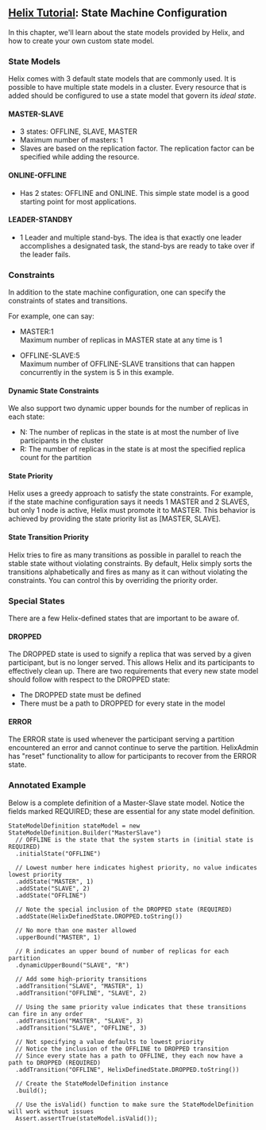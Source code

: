 <!---
Licensed to the Apache Software Foundation (ASF) under one
or more contributor license agreements.  See the NOTICE file
distributed with this work for additional information
regarding copyright ownership.  The ASF licenses this file
to you under the Apache License, Version 2.0 (the
"License"); you may not use this file except in compliance
with the License.  You may obtain a copy of the License at

  http://www.apache.org/licenses/LICENSE-2.0

Unless required by applicable law or agreed to in writing,
software distributed under the License is distributed on an
"AS IS" BASIS, WITHOUT WARRANTIES OR CONDITIONS OF ANY
KIND, either express or implied.  See the License for the
specific language governing permissions and limitations
under the License.
-->

<head>
  <title>Tutorial - State Machine Configuration</title>
</head>

## [Helix Tutorial](./Tutorial.html): State Machine Configuration

In this chapter, we\'ll learn about the state models provided by Helix, and how to create your own custom state model.

### State Models

Helix comes with 3 default state models that are commonly used.  It is possible to have multiple state models in a cluster.
Every resource that is added should be configured to use a state model that govern its _ideal state_.

#### MASTER-SLAVE

* 3 states: OFFLINE, SLAVE, MASTER
* Maximum number of masters: 1
* Slaves are based on the replication factor. The replication factor can be specified while adding the resource.


#### ONLINE-OFFLINE

* Has 2 states: OFFLINE and ONLINE.  This simple state model is a good starting point for most applications.

#### LEADER-STANDBY

* 1 Leader and multiple stand-bys.  The idea is that exactly one leader accomplishes a designated task, the stand-bys are ready to take over if the leader fails.

### Constraints

In addition to the state machine configuration, one can specify the constraints of states and transitions.

For example, one can say:

* MASTER:1
<br/>Maximum number of replicas in MASTER state at any time is 1

* OFFLINE-SLAVE:5
<br/>Maximum number of OFFLINE-SLAVE transitions that can happen concurrently in the system is 5 in this example.

#### Dynamic State Constraints

We also support two dynamic upper bounds for the number of replicas in each state:

* N: The number of replicas in the state is at most the number of live participants in the cluster
* R: The number of replicas in the state is at most the specified replica count for the partition

#### State Priority

Helix uses a greedy approach to satisfy the state constraints. For example, if the state machine configuration says it needs 1 MASTER and 2 SLAVES, but only 1 node is active, Helix must promote it to MASTER. This behavior is achieved by providing the state priority list as \[MASTER, SLAVE\].

#### State Transition Priority

Helix tries to fire as many transitions as possible in parallel to reach the stable state without violating constraints. By default, Helix simply sorts the transitions alphabetically and fires as many as it can without violating the constraints. You can control this by overriding the priority order.

### Special States

There are a few Helix-defined states that are important to be aware of.

#### DROPPED

The DROPPED state is used to signify a replica that was served by a given participant, but is no longer served. This allows Helix and its participants to effectively clean up. There are two requirements that every new state model should follow with respect to the DROPPED state:

* The DROPPED state must be defined
* There must be a path to DROPPED for every state in the model

#### ERROR

The ERROR state is used whenever the participant serving a partition encountered an error and cannot continue to serve the partition. HelixAdmin has \"reset\" functionality to allow for participants to recover from the ERROR state.

### Annotated Example

Below is a complete definition of a Master-Slave state model. Notice the fields marked REQUIRED; these are essential for any state model definition.

```
StateModelDefinition stateModel = new StateModelDefinition.Builder("MasterSlave")
  // OFFLINE is the state that the system starts in (initial state is REQUIRED)
  .initialState("OFFLINE")

  // Lowest number here indicates highest priority, no value indicates lowest priority
  .addState("MASTER", 1)
  .addState("SLAVE", 2)
  .addState("OFFLINE")

  // Note the special inclusion of the DROPPED state (REQUIRED)
  .addState(HelixDefinedState.DROPPED.toString())

  // No more than one master allowed
  .upperBound("MASTER", 1)

  // R indicates an upper bound of number of replicas for each partition
  .dynamicUpperBound("SLAVE", "R")

  // Add some high-priority transitions
  .addTransition("SLAVE", "MASTER", 1)
  .addTransition("OFFLINE", "SLAVE", 2)

  // Using the same priority value indicates that these transitions can fire in any order
  .addTransition("MASTER", "SLAVE", 3)
  .addTransition("SLAVE", "OFFLINE", 3)

  // Not specifying a value defaults to lowest priority
  // Notice the inclusion of the OFFLINE to DROPPED transition
  // Since every state has a path to OFFLINE, they each now have a path to DROPPED (REQUIRED)
  .addTransition("OFFLINE", HelixDefinedState.DROPPED.toString())

  // Create the StateModelDefinition instance
  .build();

  // Use the isValid() function to make sure the StateModelDefinition will work without issues
  Assert.assertTrue(stateModel.isValid());
```


